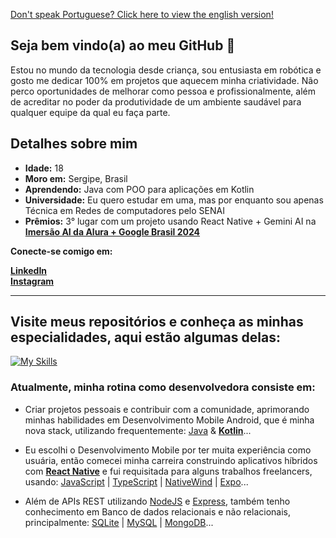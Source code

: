 <a href="https://github.com/laysaalves/laysaalves/blob/main/README.md">Don't speak Portuguese? Click here to view the english version!</a>

## Seja bem vindo(a) ao meu GitHub 🧡

<p>Estou no mundo da tecnologia desde criança, sou entusiasta em robótica e gosto me dedicar 100% em projetos que aquecem minha criatividade. Não perco oportunidades de melhorar como pessoa e profissionalmente, além de acreditar no poder da produtividade de um ambiente saudável para qualquer equipe da qual eu faça parte.</p>

## Detalhes sobre mim

* **Idade:** 18
* **Moro em:** Sergipe, Brasil
* **Aprendendo:** Java com POO para aplicações em Kotlin
* **Universidade:** Eu quero estudar em uma, mas por enquanto sou apenas Técnica em Redes de computadores pelo SENAI
* **Prêmios:** 3° lugar com um projeto usando React Native + Gemini AI na **[Imersão AI da Alura + Google Brasil 2024](https://www.alura.com.br/artigos/top5-projetos-imersao-ia)**

**Conecte-se comigo em:**

**[LinkedIn](https://www.linkedin.com/in/laysaalves/)** <br />
**[Instagram](https://instagram.com/layseiras_)** <br />

---
## Visite meus repositórios e conheça as minhas especialidades, aqui estão algumas delas:

[![My Skills](https://skillicons.dev/icons?i=java,kotlin,androidstudio,react,ts,javascript,tailwind,nodejs,mysql,express,sqlite,prisma,mongodb)](https://skillicons.dev)

### Atualmente, minha rotina como desenvolvedora consiste em:

- Criar projetos pessoais e contribuir com a comunidade, aprimorando minhas habilidades em Desenvolvimento Mobile Android, que é minha nova stack, utilizando frequentemente: [Java](https://www.oracle.com/br/java/technologies/downloads/) & **[Kotlin](https://kotlinlang.org/)**...

- Eu escolhi o Desenvolvimento Mobile por ter muita experiência como usuária, então comecei minha carreira construindo aplicativos híbridos com **[React Native](https://reactnative.dev/)** e fui requisitada para alguns trabalhos freelancers, usando: [JavaScript](https://developer.mozilla.org/en-US/docs/Web/JavaScript) | [TypeScript](https://www.typescriptlang.org/) | [NativeWind](https://www.nativewind.dev/) | [Expo](https://expo.dev/)...

- Além de APIs REST utilizando [NodeJS](https://nodejs.org/docs/latest/api/) e [Express](https://expressjs.com/pt-br/), também tenho conhecimento em Banco de dados relacionais e não relacionais, principalmente: [SQLite](https://www.sqlite.org/) | [MySQL](https://dev.mysql.com/doc/) | [MongoDB](https://www.mongodb.com/docs/)...
